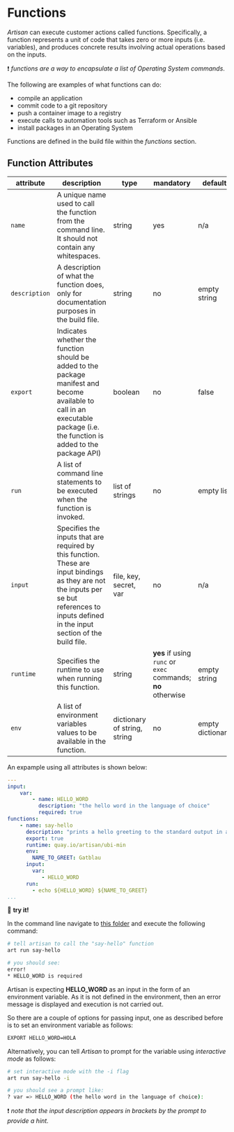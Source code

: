 # Functions

*Artisan* can execute customer actions called functions. Specifically, a function represents a unit of code that takes zero or more inputs (i.e. variables), and produces concrete results involving actual operations based on the inputs.

:exclamation: *functions are a way to encapsulate a list of Operating System commands*.

The following are examples of what functions can do:
  
- compile an application
- commit code to a git repository
- push a container image to a registry
- execute calls to automation tools such as Terraform or Ansible
- install packages in an Operating System

Functions are defined in the build file within the *functions* section.

## Function Attributes

| attribute | description | type | mandatory | default |
|---|---|---|---|---|
| `name` | A unique name used to call the function from the command line. It should not contain any whitespaces. | string | yes | n/a |
| `description` | A description of what the function does, only for documentation purposes in the build file. | string | no | empty string |
| `export` | Indicates whether the function should be added to the package manifest and become available to call in an executable package (i.e. the function is added to the package API) | boolean | no | false |
| `run` | A list of command line statements to be executed when the function is invoked. | list of strings | no |  empty list |
| `input` | Specifies the inputs that are required by this function. These are input bindings as they are not the inputs per se but references to inputs defined in the input section of the build file. | file, key, secret, var | no | n/a |
| `runtime` | Specifies the runtime to use when running this function. | string | **yes** if using `runc` or `exec` commands; **no** otherwise | empty string |
| `env` | A list of environment variables values to be available in the function. | dictionary of string, string | no | empty dictionary |

An expample using all attributes is shown below:

```yaml
---
input:
    var:
        - name: HELLO_WORD
          description: "the hello word in the language of choice"
          required: true
functions:
    - name: say-hello
      description: "prints a hello greeting to the standard output in a specific language"
      export: true
      runtime: quay.io/artisan/ubi-min
      env: 
        NAME_TO_GREET: Gatblau
      input:
        var:
           - HELLO_WORD
      run:
        - echo ${HELLO_WORD} ${NAME_TO_GREET}  
...
```

:checkered_flag: **try it!**

In the command line navigate to [this folder](examples/50) and execute the following command:

```bash
# tell artisan to call the "say-hello" function
art run say-hello

# you should see:
error!
* HELLO_WORD is required
```

Artisan is expecting **HELLO_WORD** as an input in the form of an environment variable. As it is not defined in the environment, then an error message is displayed and execution is not carried out.

So there are a couple of options for passing input, one as described before is to set an environment variable as follows:

```bash
EXPORT HELLO_WORD=HOLA
```

Alternatively, you can tell *Artisan* to prompt for the variable using *interactive mode* as follows:

```bash
# set interactive mode with the -i flag
art run say-hello -i

# you should see a prompt like:
? var => HELLO_WORD (the hello word in the language of choice): 
```

:exclamation: *note that the input description appears in brackets by the prompt to provide a hint.*

